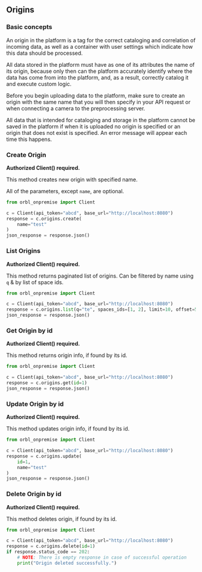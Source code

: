 ## Origins

### Basic concepts

An origin in the platform is a tag for the correct cataloging and correlation of incoming data, as well as a container with user settings which indicate how this data should be processed.

All data stored in the platform must have as one of its attributes the name of its origin, because only then can the platform accurately identify where the data has come from into the platform, and, as a result, correctly catalog it and execute custom logic.

Before you begin uploading data to the platform, make sure to create an origin with the same name that you will then specify in your API request or when connecting a camera to the preprocessing server.

All data that is intended for cataloging and storage in the platform cannot be saved in the platform if when it is uploaded no origin is specified or an origin that does not exist is specified. An error message will appear each time this happens.

### Create Origin

__Authorized Client() required.__

This method creates new origin with specified name.

All of the parameters, except `name`, are optional.

```python
from orbl_onpremise import Client

c = Client(api_token="abcd", base_url="http://localhost:8080")
response = c.origins.create(
    name="test"
)
json_response = response.json()
```

### List Origins

__Authorized Client() required.__

This method returns paginated list of origins. 
Can be filtered by name using `q` & by list of space ids.

```python
from orbl_onpremise import Client

c = Client(api_token="abcd", base_url="http://localhost:8080")
response = c.origins.list(q="te", spaces_ids=[1, 2], limit=10, offset=5)
json_response = response.json()
```

### Get Origin by id

__Authorized Client() required.__

This method returns origin info, if found by its id.

```python
from orbl_onpremise import Client

c = Client(api_token="abcd", base_url="http://localhost:8080")
response = c.origins.get(id=1)
json_response = response.json()
```

### Update Origin by id

__Authorized Client() required.__

This method updates origin info, if found by its id.

```python
from orbl_onpremise import Client

c = Client(api_token="abcd", base_url="http://localhost:8080")
response = c.origins.update(
    id=1, 
    name="test"
)
json_response = response.json()
```

### Delete Origin by id

__Authorized Client() required.__

This method deletes origin, if found by its id.

```python
from orbl_onpremise import Client

c = Client(api_token="abcd", base_url="http://localhost:8080")
response = c.origins.delete(id=1)
if response.status_code == 202:
    # NOTE: There is empty response in case of successful operation
    print("Origin deleted successfully.")
```
